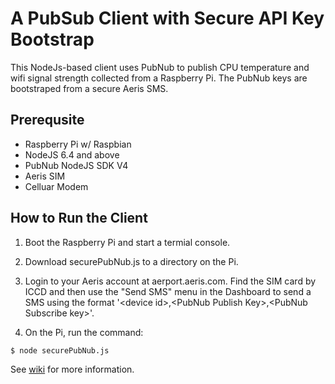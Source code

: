 # A PubSub Client with Secure API Key Bootstrap
This NodeJs-based client uses PubNub to publish CPU temperature and wifi signal strength collected from a Raspberry Pi. The PubNub keys are bootstraped from a secure Aeris SMS.
## Prerequsite
* Raspberry Pi w/ Raspbian
* NodeJS 6.4 and above
* PubNub NodeJS SDK V4
* Aeris SIM
* Celluar Modem

## How to Run the Client
1. Boot the Raspberry Pi and start a termial console.

2. Download securePubNub.js to a directory on the Pi.

3. Login to your Aeris account at aerport.aeris.com. Find the SIM card by ICCD and then use the "Send SMS" menu in the Dashboard to send a SMS using the format '<device id\>,<PubNub Publish Key\>,<PubNub Subscribe key\>'.

4. On the Pi, run the command:
```sh
$ node securePubNub.js
```

See [wiki](https://github.com/aerisiot/secure-pubsub/wiki) for more information.
